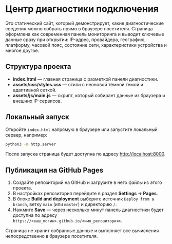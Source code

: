 # Центр диагностики подключения

Это статический сайт, который демонстрирует, какие диагностические сведения можно собрать прямо в браузере посетителя. Страница оформлена как современная панель мониторинга и выводит ключевые данные сразу при открытии: IP-адрес, провайдера, географию, платформу, часовой пояс, состояние сети, характеристики устройства и многое другое.

## Структура проекта

- **index.html** — главная страница с разметкой панели диагностики.
- **assets/css/styles.css** — стили с неоновой тёмной темой и адаптивной сеткой.
- **assets/js/main.js** — скрипт, который собирает данные из браузера и внешних IP-сервисов.

## Локальный запуск

Откройте `index.html` напрямую в браузере или запустите локальный сервер, например:

```bash
python3 -m http.server
```

После запуска страница будет доступна по адресу <http://localhost:8000>.

## Публикация на GitHub Pages

1. Создайте репозиторий на GitHub и загрузите в него файлы из этого проекта.
2. В настройках репозитория перейдите в раздел **Settings → Pages**.
3. В блоке **Build and deployment** выберите источник `Deploy from a branch`, ветку `main` (или `master`) и директорию `/`.
4. Нажмите **Save** — через несколько минут панель диагностики будет доступна по адресу `https://<ваш_логин>.github.io/<имя_репозитория>`.

Страница не хранит собранные данные и выполняет все вычисления непосредственно в браузере посетителя.
